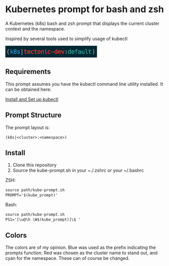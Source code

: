 Kubernetes prompt for bash and zsh
==================================

A Kubernetes (k8s) bash and zsh prompt that displays the current cluster
context and the namespace.

Inspired by several tools used to simplify usage of kubectl

![prompt](img/screenshot.png)

## Requirements

This prompt assumes you have the kubectl command line utility installed.  It
can be obtained here:

[Install and Set up kubectl](https://kubernetes.io/docs/tasks/tools/install-kubectl/)

## Prompt Structure

The prompt layout is:

```
(k8s|<cluster>:<namespace>)
```

## Install

1. Clone this repository
2. Source the kube-prompt.sh in your ~./.zshrc or your ~/.bashrc

ZSH:
```
source path/kube-prompt.sh
PROMPT='$(kube_prompt)'
```

Bash:
```
source path/kube-prompt.sh
PS1='[\u@\h \W$(kube_prompt)]\$ '
```

## Colors

The colors are of my opinion.  Blue was used as the prefix indicating the
prompts function.  Red was chosen as the cluster name to stand out, and cyan
for the namespace.  These can of course be changed.
